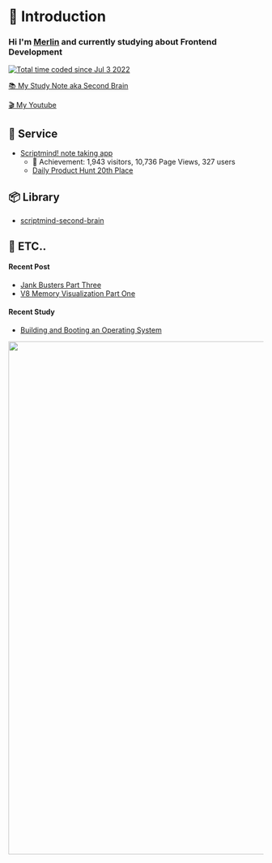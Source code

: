 
# 👋 Introduction 

### Hi I'm [Merlin](https://resetmerlin.onrender.com/) and currently studying about Frontend Development 

<a href="https://wakatime.com/@60e4818e-19d5-478c-9922-4c7fe3366bc4"><img src="https://wakatime.com/badge/user/60e4818e-19d5-478c-9922-4c7fe3366bc4.svg" alt="Total time coded since Jul 3 2022" /></a>

[📚 My Study Note aka Second Brain](https://publish.obsidian.md/resetmerlin)

[🎬 My Youtube](https://www.youtube.com/@MerlinsDevelopmentJourne-og7fp)

## 🚀 Service 

- [Scriptmind! note taking app](https://scripmind.com/)
  -  🎉 Achievement: 1,943 visitors, 10,736 Page Views, 327 users
  -  [Daily Product Hunt 20th Place](https://www.producthunt.com/products/scriptmind)

## 📦 Library

- [scriptmind-second-brain](https://www.npmjs.com/package/scriptmind-second-brain) 

## 💬 ETC..

#### Recent Post
- [Jank Busters Part Three](https://blog-two-bay-48.vercel.app/posts/Jank-Busters-Part-Three)
- [V8 Memory Visualization Part One](https://blog-two-bay-48.vercel.app/posts/V8-Memory-Visualization-Part-One)
#### Recent Study
- [Building and Booting an Operating System](https://publish.obsidian.md/resetmerlin/Merlin's+Blog/Development+Journey/Computer+Science/Operating+System/Building+and+Booting+an+Operating+System/Building+and+Booting+an+Operating+System)

<a href="https://github.com/resetmerlin/github-readme-activity-graph">
    <img src="https://github-readme-activity-graph.vercel.app/graph?username=resetmerlin&theme=high-contrast&hide_border=true" width=1012/>
</a>
